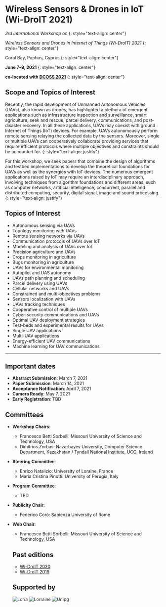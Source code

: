 # Wireless Sensors & Drones in IoT (Wi-DroIT 2021)

_3rd International Workshop on_
{: style="text-align: center"}

_Wireless Sensors and Drones in Internet of Things (Wi-DroIT) 2021_
{: style="text-align: center"}

Coral Bay, Paphos, Cyprus
{: style="text-align: center"}

**June  7–9, 2021**
{: style="text-align: center"}

**co-located with [DCOSS 2021](https://dcoss.org/)**
{: style="text-align: center"}


## Scope and Topics of Interest

Recently, the rapid development of Unmanned Autonomous Vehicles (UAVs), also known as drones, has highlighted a plethora of emergent applications such as infrastructure inspection and surveillance, smart agriculture, seek and rescue, parcel delivery, communications, and post-disaster recovery.
In all these applications, UAVs may coexist with ground Internet of Things (IoT) devices. For example, UAVs autonomously perform remote sensing relaying the collected data by the sensors. Moreover, single or multiple UAVs can cooperatively collaborate providing services that require efficient protocols where multiple objectives and constraints should be accounted for.
{: style="text-align: justify"}

For this workshop, we seek papers that combine the design of algorithms and testbed implementations to develop the theoretical foundations for UAVs as well as the synergies with IoT devices. 
The numerous emergent applications raised by IoT may require an interdisciplinary approach, involving techniques from algorithm foundations and different areas, such as computer networks, artificial intelligence, concurrent, parallel and distributed computing, security, digital signal, image and sound processing.
{: style="text-align: justify"}

## Topics of Interest

- Autonomous sensing via UAVs
- Topology monitoring with UAVs
- Remote sensing networks via UAVs
- Communication protocols of UAVs over IoT
- Modeling and analysis of UAVs over IoT
- Precision agriculture and UAVs
- Crops monitoring in agriculture
- Bugs monitoring in agriculture
- UAVs for environmental monitoring
- Autopilot and UAS autonomy
- UAVs path planning and scheduling
- Parcel delivery using UAVs
- Cellular networks and UAVs
- Constrained and multi-objectives problems
- Sensors localization with UAVs
- UAVs tracking techniques
- Cooperative control of multiple UAVs
- Cyber-security communications and UAVs
- Optimal UAV deployment strategies
- Test-beds and experimental results for UAVs
- Single UAV applications
- Multi-UAV applications
- Energy-efficient UAV communications
- Machine learning for UAV communications

* * *

## Important dates

- **Abstract Submission**: March 7, 2021
- **Paper Submission**: March 14, 2021
- **Acceptance Notification**: April 7, 2021
- **Camera Ready**: May 7, 2021
- **Early Registration**: TBD

## Committees

- **Workshop Chairs**:
  - Francesco Betti Sorbelli: Missouri University of Science and Technology, USA
  - Dimitrios Zorbas: Nazarbayev University, Computer Science Department, Kazakhstan / Tyndall National Institute, UCC, Ireland
- **Steering Committee**:
  - Enrico Natalizio: University of Loraine, France
  - Maria Cristina Pinotti: University of Perugia, Italy
- **Program Committee**:
  - TBD
- **Publicity Chair**:
  - Federico Corò: Sapienza University of Rome
- **Web Chair**:
  - Francesco Betti Sorbelli: Missouri University of Science and Technology, USA
  
  
  ## Past editions
  - [Wi-DroIT 2020](https://sites.google.com/view/widroit2020/home)
  - [Wi-DroIT 2019](https://widroit2019.loria.fr/)
  
  ## Supported by
  ![Loria](https://upload.wikimedia.org/wikipedia/fr/thumb/c/c0/Laboratoire_lorrain_de_recherche_en_informatique_et_ses_applications_%28logo%29.svg/280px-Laboratoire_lorrain_de_recherche_en_informatique_et_ses_applications_%28logo%29.svg.png)
  ![Lorraine](https://www.energyintime.eu/wp-content/themes/twentyeleven/images/logo_lorraine.jpg)
  ![Unipg](https://terrenostre.info/wp-content/uploads/2020/07/unnamed.png)
  

